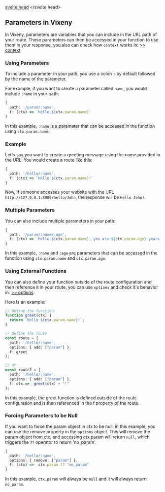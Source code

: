 <script>
	import Iconie from "$lib/components/Iconie.svelte"
	import BeforeNext from "$lib/components/BeforeNext.svelte"
</script>

<svelte:head>
    <title>Functional something - Vixeny</title>
    <meta name="description" content="about this page" />
</svelte:head>

## Parameters in Vixeny

In Vixeny, parameters are variables that you can include in the URL path of your route. These parameters can then be accessed in your function to use them in your response, you also can check how `context` works in: [ >> context](#context)

### Using Parameters

To include a parameter in your path, you use a colon `:` by default followed by the name of the parameter.

For example, if you want to create a parameter called `name`, you would include `:name` in your path:

```typescript
{
  path: '/param/:name',
  f: (ctx) => `Hello ${ctx.param.name}`
}
```

In this example, `:name` is a parameter that can be accessed in the function using `ctx.param.name`. 

### Example

Let's say you want to create a greeting message using the name provided in the URL. You would create a route like this:

```typescript
{
  path: '/hello/:name',
  f: (ctx) => `Hello ${ctx.param.name}!`
}
```

Now, if someone accesses your website with the URL `http://127.0.0.1:8080/hello/John`, the response will be `Hello John!`.

### Multiple Parameters

You can also include multiple parameters in your path:

```typescript
{
  path: '/param/:name/:age',
  f: (ctx) => `Hello ${ctx.param.name}, you are ${ctx.param.age} years old!`
}
```

In this example, `:name` and `:age` are parameters that can be accessed in the function using `ctx.param.name` and `ctx.param.age`.

### Using External Functions

You can also define your function outside of the route configuration and then reference it in your route, you can use `options` and check it's behavior in:
[ >> options](#options)

Here is an example:

```ts
// Define the function
function greet(ctx) {
  return `Hello ${ctx.param.name}!`;
}

// Define the route
const route = {
  path: '/hello/:name',
  options: { add: ["param"] },
  f: greet
};

// or
const route2 = {
  path: '/hello/:name',
  options: { add: ["param"] },
  f: ctx =>  greet(ctx) + "!"
};
```


In this example, the greet function is defined outside of the route configuration and is then referenced in the f property of the route.

### Forcing Parameters to be Null

If you want to force the param object in ctx to be null, in this example, you can use the remove property in the `options` object. This will remove the param object from ctx, and accessing ctx.param will return `null`, which triggers the `??` operator to return 'no_param'.

```typescript
{
  path: '/hello/:name',
  options: { remove: ["param"] },
  f: (ctx) =>  ctx.param ?? "no_param"
}
```

In this example, `ctx.param` will always be `null` and it will always return `no_param`.

